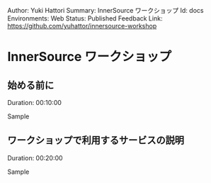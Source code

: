 Author: Yuki Hattori
Summary: InnerSource ワークショップ
Id: docs
Environments: Web
Status: Published
Feedback Link: https://github.com/yuhattor/innersource-workshop

# InnerSource ワークショップ
## 始める前に
Duration: 00:10:00

Sample

## ワークショップで利用するサービスの説明
Duration: 00:20:00

Sample
